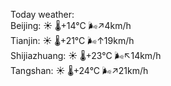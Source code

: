 Today weather:  
Beijing: ☀️   🌡️+14°C 🌬️↗4km/h  
Tianjin: ☀️   🌡️+21°C 🌬️↑19km/h  
Shijiazhuang: ☀️   🌡️+23°C 🌬️↖14km/h  
Tangshan: ☀️   🌡️+24°C 🌬️↗21km/h  

